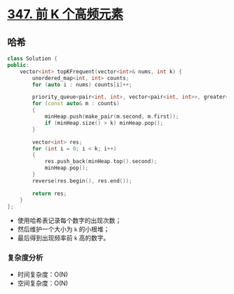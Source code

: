 # [347. 前 K 个高频元素](https://leetcode-cn.com/problems/top-k-frequent-elements/)

## 哈希

```cpp
class Solution {
public:
    vector<int> topKFrequent(vector<int>& nums, int k) {
        unordered_map<int, int> counts;
        for (auto i : nums) counts[i]++;

        priority_queue<pair<int, int>, vector<pair<int, int>>, greater<pair<int, int>>> minHeap;
        for (const auto& m : counts)
        {
            minHeap.push(make_pair(m.second, m.first));
            if (minHeap.size() > k) minHeap.pop();
        }

        vector<int> res;
        for (int i = 0; i < k; i++)
        {
            res.push_back(minHeap.top().second);
            minHeap.pop();
        }
        reverse(res.begin(), res.end());

        return res;
    }
};
```

- 使用哈希表记录每个数字的出现次数；
- 然后维护一个大小为 `k` 的小根堆；
- 最后得到出现频率前 `k` 高的数字。

### 复杂度分析

- 时间复杂度：O(N)
- 空间复杂度：O(N)



